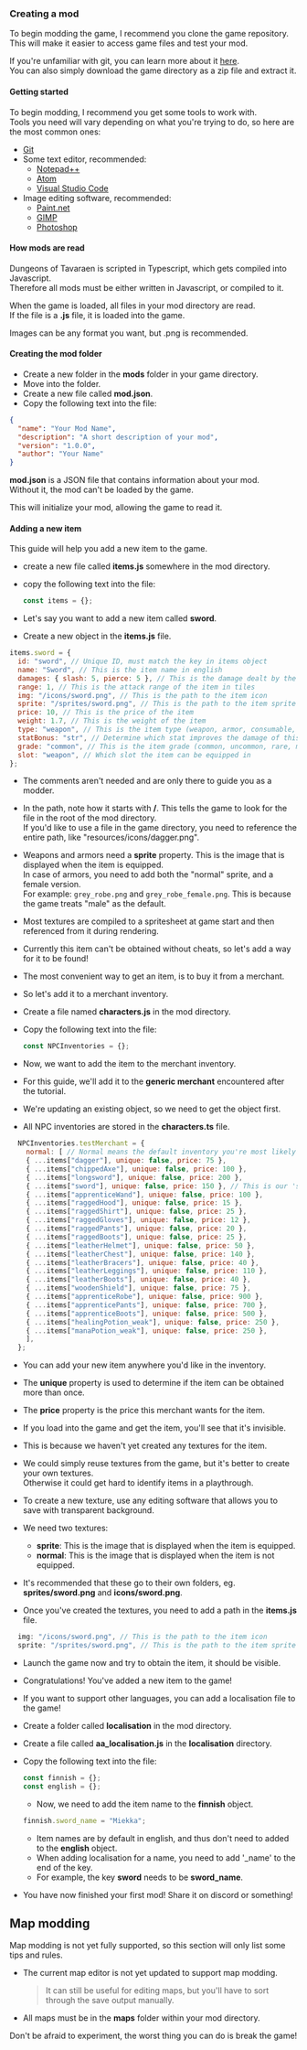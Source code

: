 ### Creating a mod

To begin modding the game, I recommend you clone the game repository.<br>
This will make it easier to access game files and test your mod.<br>

If you're unfamiliar with git, you can learn more about it [here](https://git-scm.com/book/en/v2/Getting-Started-Installing-Git).<br>
You can also simply download the game directory as a zip file and extract it.<br>

#### Getting started

To begin modding, I recommend you get some tools to work with.<br>
Tools you need will vary depending on what you're trying to do, so here are the most common ones:<br>

- [Git](https://git-scm.com/book/en/v2/Getting-Started-Installing-Git)<br>
- Some text editor, recommended:<br>
  - [Notepad++](https://notepad-plus-plus.org/download/)<br>
  - [Atom](https://atom.io/)<br>
  - [Visual Studio Code](https://code.visualstudio.com/)<br>
- Image editing software, recommended:<br>
  - [Paint.net](https://www.getpaint.net/)<br>
  - [GIMP](https://www.gimp.org/)<br>
  - [Photoshop](https://www.adobe.com/products/photoshop.html)<br>

#### How mods are read
Dungeons of Tavaraen is scripted in Typescript, which gets compiled into Javascript.<br>
Therefore all mods must be either written in Javascript, or compiled to it.<br>

When the game is loaded, all files in your mod directory are read.<br>
If the file is a **.js** file, it is loaded into the game.<br>

Images can be any format you want, but .png is recommended.<br>

#### Creating the mod folder

- Create a new folder in the **mods** folder in your game directory.
- Move into the folder.
- Create a new file called **mod.json**.
- Copy the following text into the file:

```json
{
  "name": "Your Mod Name",
  "description": "A short description of your mod",
  "version": "1.0.0",
  "author": "Your Name"
}
```

**mod.json** is a JSON file that contains information about your mod.<br>
Without it, the mod can't be loaded by the game.

This will initialize your mod, allowing the game to read it.<br>

#### Adding a new item

This guide will help you add a new item to the game.<br>

- create a new file called **items.js** somewhere in the mod directory.
- copy the following text into the file:

  ```js
  const items = {};
  ```

- Let's say you want to add a new item called **sword**.
- Create a new object in the **items.js** file.

```js
items.sword = {
  id: "sword", // Unique ID, must match the key in items object
  name: "Sword", // This is the item name in english
  damages: { slash: 5, pierce: 5 }, // This is the damage dealt by the item
  range: 1, // This is the attack range of the item in tiles
  img: "/icons/sword.png", // This is the path to the item icon
  sprite: "/sprites/sword.png", // This is the path to the item sprite
  price: 10, // This is the price of the item
  weight: 1.7, // This is the weight of the item
  type: "weapon", // This is the item type (weapon, armor, consumable, artifact)
  statBonus: "str", // Determine which stat improves the damage of this weapon
  grade: "common", // This is the item grade (common, uncommon, rare, mythical, legendary)
  slot: "weapon", // Which slot the item can be equipped in
};
```

- The comments aren't needed and are only there to guide you as a modder.
- In the path, note how it starts with **/**. This tells the game to look for the file in the root of the mod directory.<br> If you'd like to use a file in the game directory, you need to reference the entire path, like "resources/icons/dagger.png".

- Weapons and armors need a **sprite** property. This is the image that is displayed when the item is equipped.<br>
  In case of armors, you need to add both the "normal" sprite, and a female version.<br>
  For example: `grey_robe.png` and `grey_robe_female.png`. This is because the game treats "male" as the default.

- Most textures are compiled to a spritesheet at game start and then referenced from it during rendering.

- Currently this item can't be obtained without cheats, so let's add a way for it to be found!

- The most convenient way to get an item, is to buy it from a merchant.
- So let's add it to a merchant inventory.

- Create a file named **characters.js** in the mod directory.
- Copy the following text into the file:

  ```js
  const NPCInventories = {};
  ```

- Now, we want to add the item to the merchant inventory.
- For this guide, we'll add it to the **generic merchant** encountered after the tutorial.
- We're updating an existing object, so we need to get the object first.
- All NPC inventories are stored in the **characters.ts** file.

```js
  NPCInventories.testMerchant = {
    normal: [ // Normal means the default inventory you're most likely to see
    { ...items["dagger"], unique: false, price: 75 },
    { ...items["chippedAxe"], unique: false, price: 100 },
    { ...items["longsword"], unique: false, price: 200 },
    { ...items["sword"], unique: false, price: 150 }, // This is our 'sword', it will now be obtainable
    { ...items["apprenticeWand"], unique: false, price: 100 },
    { ...items["raggedHood"], unique: false, price: 15 },
    { ...items["raggedShirt"], unique: false, price: 25 },
    { ...items["raggedGloves"], unique: false, price: 12 },
    { ...items["raggedPants"], unique: false, price: 20 },
    { ...items["raggedBoots"], unique: false, price: 25 },
    { ...items["leatherHelmet"], unique: false, price: 50 },
    { ...items["leatherChest"], unique: false, price: 140 },
    { ...items["leatherBracers"], unique: false, price: 40 },
    { ...items["leatherLeggings"], unique: false, price: 110 },
    { ...items["leatherBoots"], unique: false, price: 40 },
    { ...items["woodenShield"], unique: false, price: 75 },
    { ...items["apprenticeRobe"], unique: false, price: 900 },
    { ...items["apprenticePants"], unique: false, price: 700 },
    { ...items["apprenticeBoots"], unique: false, price: 500 },
    { ...items["healingPotion_weak"], unique: false, price: 250 },
    { ...items["manaPotion_weak"], unique: false, price: 250 },
    ],
  };
```

- You can add your new item anywhere you'd like in the inventory.
- The **unique** property is used to determine if the item can be obtained more than once.
- The **price** property is the price this merchant wants for the item.

- If you load into the game and get the item, you'll see that it's invisible.
- This is because we haven't yet created any textures for the item.
- We could simply reuse textures from the game, but it's better to create your own textures.<br>
  Otherwise it could get hard to identify items in a playthrough.

- To create a new texture, use any editing software that allows you to save with transparent background.
- We need two textures:
  - **sprite**: This is the image that is displayed when the item is equipped.
  - **normal**: This is the image that is displayed when the item is not equipped.
- It's recommended that these go to their own folders, eg. **sprites/sword.png** and **icons/sword.png**.
- Once you've created the textures, you need to add a path in the **items.js** file.

```js
  img: "/icons/sword.png", // This is the path to the item icon
  sprite: "/sprites/sword.png", // This is the path to the item sprite
```

- Launch the game now and try to obtain the item, it should be visible.
- Congratulations! You've added a new item to the game!

- If you want to support other languages, you can add a localisation file to the game!
- Create a folder called **localisation** in the mod directory.
- Create a file called **aa_localisation.js** in the **localisation** directory.
- Copy the following text into the file:

  ```js
  const finnish = {};
  const english = {};
  ```

  - Now, we need to add the item name to the **finnish** object.

  ```js
  finnish.sword_name = "Miekka";
  ```

  - Item names are by default in english, and thus don't need to added to the **english** object.
  - When adding localisation for a name, you need to add '\_name' to the end of the key.
  - For example, the key **sword** needs to be **sword_name**.

- You have now finished your first mod! Share it on discord or something!

## Map modding

Map modding is not yet fully supported, so this section will only list some tips and rules.

- The current map editor is not yet updated to support map modding.
  > It can still be useful for editing maps, but you'll have to sort through the save output manually.

- All maps must be in the **maps** folder within your mod directory.

Don't be afraid to experiment, the worst thing you can do is break the game!